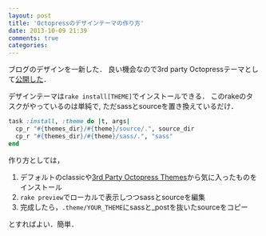 ```yaml
---
layout: post
title: 'Octopressのデザインテーマの作り方'
date: 2013-10-09 21:39
comments: true
categories: 
---
```


ブログのデザインを一新した．
良い機会なので3rd party Octopressテーマとして[公開した](https://github.com/tcnksm/mnmlpress)．

デザインテーマは`rake install[THEME]`でインストールできる．
このrakeのタスクがやっているのは単純で, ただsassとsourceを置き換えているだけ．

``` ruby
task :install, :theme do |t, args|
  cp_r "#{themes_dir}/#{theme}/source/.", source_dir
  cp_r "#{themes_dir}/#{theme}/sass/.", "sass"
end
```

作り方としては，

1. デフォルトのclassicや[3rd Party Octopress Themes](https://github.com/imathis/octopress/wiki/3rd-Party-Octopress-Themes)から気に入ったものをインストール
2. `rake preview`でローカルで表示しつつsassとsourceを編集
3. 完成したら，`.theme/YOUR_THEME`にsassと_postを抜いたsourceをコピー

とすればよい．簡単．

